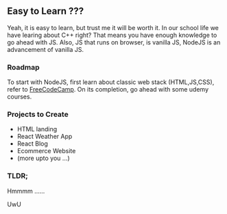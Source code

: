 ## Easy to Learn ???

Yeah, it is easy to learn, but trust me it will be worth it. In our school life we have learing about C++ right? That means you have enough knowledge to go ahead with JS. Also, JS that runs on browser, is vanilla JS, NodeJS is an advancement of vanilla JS. 

### Roadmap

To start with NodeJS, first learn about classic web stack (HTML,JS,CSS), refer to [FreeCodeCamp](https://www.freecodecamp.org/learn/2022/responsive-web-design/). On its completion, go ahead with some udemy courses.

### Projects to Create

- HTML landing
- React Weather App
- React Blog
- Ecommerce Website
- (more upto you ...)

### TLDR;

Hmmmm ......

UwU

